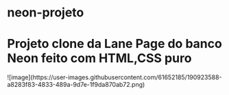 # neon-projeto
<h1> Projeto clone da Lane Page do banco Neon feito com HTML,CSS puro</h1>
![image](https://user-images.githubusercontent.com/61652185/190923588-a8283f83-4833-489a-9d7e-1f9da870ab72.png)

